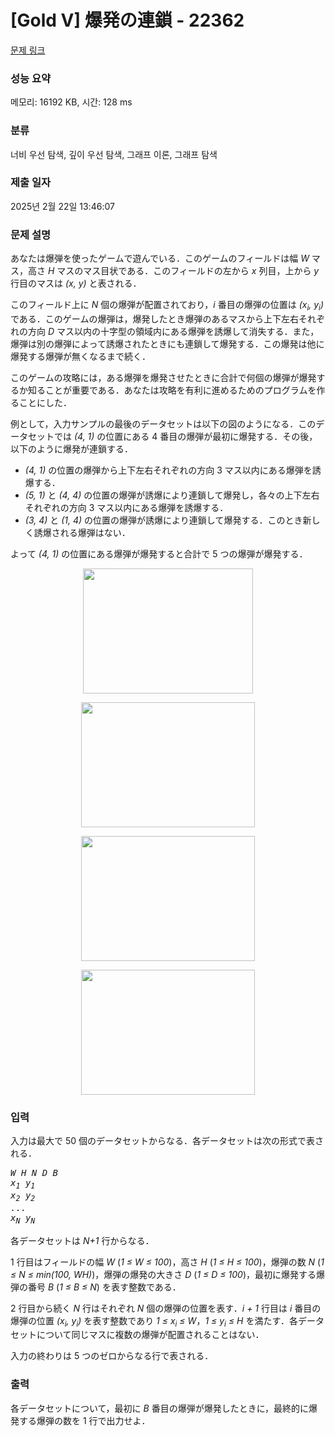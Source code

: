 # [Gold V] 爆発の連鎖 - 22362 

[문제 링크](https://www.acmicpc.net/problem/22362) 

### 성능 요약

메모리: 16192 KB, 시간: 128 ms

### 분류

너비 우선 탐색, 깊이 우선 탐색, 그래프 이론, 그래프 탐색

### 제출 일자

2025년 2월 22일 13:46:07

### 문제 설명

<p>あなたは爆弾を使ったゲームで遊んでいる．このゲームのフィールドは幅 <i>W</i> マス，高さ <i>H</i> マスのマス目状である．このフィールドの左から <i>x</i> 列目，上から <i>y</i> 行目のマスは <i>(x, y)</i> と表される．</p>

<p>このフィールド上に <i>N</i> 個の爆弾が配置されており，<i>i</i> 番目の爆弾の位置は <i>(x<sub>i</sub>, y<sub>i</sub>)</i> である．このゲームの爆弾は，爆発したとき爆弾のあるマスから上下左右それぞれの方向 <i>D</i> マス以内の十字型の領域内にある爆弾を誘爆して消失する．また，爆弾は別の爆弾によって誘爆されたときにも連鎖して爆発する．この爆発は他に爆発する爆弾が無くなるまで続く．</p>

<p>このゲームの攻略には，ある爆弾を爆発させたときに合計で何個の爆弾が爆発するか知ることが重要である．あなたは攻略を有利に進めるためのプログラムを作ることにした．</p>

<p>例として，入力サンプルの最後のデータセットは以下の図のようになる．このデータセットでは <i>(4, 1)</i> の位置にある 4 番目の爆弾が最初に爆発する．その後，以下のように爆発が連鎖する．</p>

<ul>
	<li><i>(4, 1)</i> の位置の爆弾から上下左右それぞれの方向 3 マス以内にある爆弾を誘爆する．</li>
	<li><i>(5, 1)</i> と <i>(4, 4)</i> の位置の爆弾が誘爆により連鎖して爆発し，各々の上下左右それぞれの方向 3 マス以内にある爆弾を誘爆する．</li>
	<li><i>(3, 4)</i> と <i>(1, 4)</i> の位置の爆弾が誘爆により連鎖して爆発する．このとき新しく誘爆される爆弾はない．</li>
</ul>

<p>よって <i>(4, 1)</i> の位置にある爆弾が爆発すると合計で 5 つの爆弾が爆発する．</p>

<p style="text-align: center;"><img alt="" src="https://upload.acmicpc.net/747629b7-112b-47c0-87f9-e7753774dd08/-/preview/" style="width: 272px; height: 200px;"></p>

<p style="text-align: center;"><img alt="" src="https://upload.acmicpc.net/17dca2f6-9455-463a-a08e-4ec193a004b4/-/preview/" style="width: 278px; height: 200px;"></p>

<p style="text-align: center;"><img alt="" src="https://upload.acmicpc.net/90615b89-f702-4bcb-bf05-ed846922763c/-/preview/" style="width: 278px; height: 200px;"></p>

<p style="text-align: center;"><img alt="" src="https://upload.acmicpc.net/4d8a64e7-0851-47af-be2e-3210d1f0acde/-/preview/" style="width: 278px; height: 200px;"></p>

### 입력 

 <p>入力は最大で 50 個のデータセットからなる．各データセットは次の形式で表される．</p>

<pre><i>W</i> <i>H</i> <i>N</i> <i>D</i> <i>B</i>
<i>x<sub>1</sub></i> <i>y<sub>1</sub></i>
<i>x<sub>2</sub></i> <i>y<sub>2</sub></i>
<i>...</i>
<i>x<sub>N</sub></i> <i>y<sub>N</sub></i></pre>

<p>各データセットは <i>N+1</i> 行からなる．</p>

<p>1 行目はフィールドの幅 <i>W</i> (<i>1 ≤ W ≤ 100</i>)，高さ <i>H</i> (<i>1 ≤ H ≤ 100</i>)，爆弾の数 <i>N</i> (<i>1 ≤ N ≤ min(100, WH)</i>)，爆弾の爆発の大きさ <i>D</i> (<i>1 ≤ D ≤ 100</i>)，最初に爆発する爆弾の番号 <i>B</i> (<i>1 ≤ B ≤ N</i>) を表す整数である．</p>

<p>2 行目から続く <i>N</i> 行はそれぞれ <i>N</i> 個の爆弾の位置を表す．<i>i + 1</i> 行目は <i>i</i> 番目の爆弾の位置 <i>(x<sub>i</sub>, y<sub>i</sub>)</i> を表す整数であり <i>1 ≤ x<sub>i</sub> ≤ W</i>，<i>1 ≤ y<sub>i</sub> ≤ H</i> を満たす．各データセットについて同じマスに複数の爆弾が配置されることはない．</p>

<p>入力の終わりは 5 つのゼロからなる行で表される．</p>

### 출력 

 <p>各データセットについて，最初に <i>B</i> 番目の爆弾が爆発したときに，最終的に爆発する爆弾の数を 1 行で出力せよ．</p>

